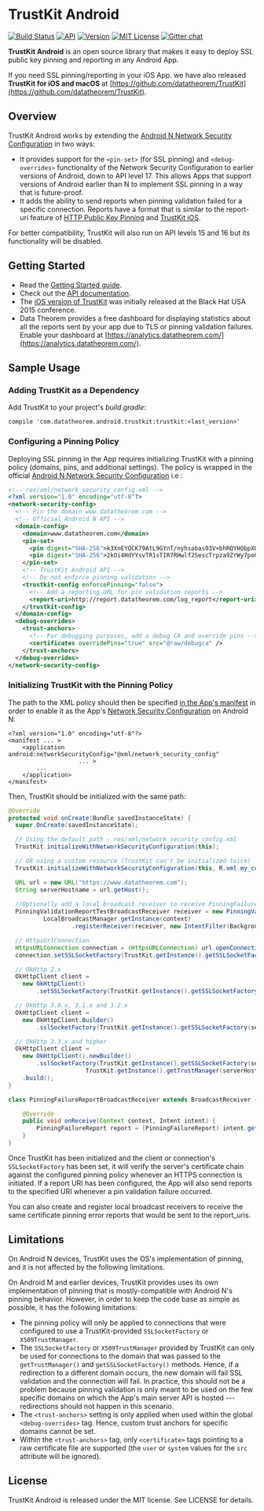 TrustKit Android
============


[![Build Status](https://app.bitrise.io/app/00f0a4139c34c45d/status.svg?token=A5sTczJBYGmt3oFXQJ5Ymw&branch=master)](https://app.bitrise.io/app/00f0a4139c34c45d#/builds)
[![API](https://img.shields.io/badge/API-15%2B-blue.svg?style=flat)](https://android-arsenal.com/api?level=15)
[![Version](https://img.shields.io/bintray/v/datatheoremoss/TrustKit-Android/trustkit.svg)](https://bintray.com/datatheoremoss/TrustKit-Android/trustkit)
[![MIT License](https://img.shields.io/github/license/datatheorem/trustkit-android.svg)](https://en.wikipedia.org/wiki/MIT_License)
[![Gitter chat](https://badges.gitter.im/datatheorem/gitter.png)](https://gitter.im/TrustKit/Lobby)

**TrustKit Android** is an open source library that makes it easy to deploy SSL public key pinning and reporting in any Android App.

If you need SSL pinning/reporting in your iOS App. we have also released **TrustKit for iOS and macOS** at [https://github.com/datatheorem/TrustKit](https://github.com/datatheorem/TrustKit).


Overview
--------

TrustKit Android works by extending the [Android N Network Security Configuration](https://developer.android.com/training/articles/security-config.html) in two ways:

* It provides support for the `<pin-set>` (for SSL pinning) and `<debug-overrides>` functionality of the Network Security Configuration to earlier versions of Android, down to API level 17. This allows Apps that support versions of Android earlier than N to implement SSL pinning in a way that is future-proof.
* It adds the ability to send reports when pinning validation failed for a specific connection. Reports have a format that is similar to the report-uri feature of [HTTP Public Key Pinning](https://developer.mozilla.org/en-US/docs/Web/HTTP/Public_Key_Pinning) and [TrustKit iOS](https://github.com/datatheorem/trustkit).

For better compatibility, TrustKit will also run on API levels 15 and 16 but its functionality will be disabled.


Getting Started
----------------

* Read the [Getting Started guide](https://github.com/datatheorem/TrustKit-Android/blob/master/docs/getting-started.md).
* Check out the [API documentation](https://datatheorem.github.io/TrustKit-Android/documentation/).
* The [iOS version of TrustKit](https://github.com/datatheorem/TrustKit) was initially released at the Black Hat USA 2015 conference.
* Data Theorem provides a free dashboard for displaying statistics about all the reports sent by your app due to TLS or pinning validation failures. Enable your dashboard at [https://analytics.datatheorem.com/](https://analytics.datatheorem.com/).

Sample Usage
---------------


### Adding TrustKit as a Dependency

Add TrustKit to your project's _build.gradle_:

`compile 'com.datatheorem.android.trustkit:trustkit:<last_version>'`

### Configuring a Pinning Policy

Deploying SSL pinning in the App requires initializing TrustKit with a pinning policy (domains, pins, and additional settings). The policy is wrapped in the official [Android N Network Security Configuration](https://developer.android.com/training/articles/security-config.html) i.e :

```xml
<!-- res/xml/network_security_config.xml -->
<?xml version="1.0" encoding="utf-8"?>
<network-security-config>
  <!-- Pin the domain www.datatheorem.com -->
  <!-- Official Android N API -->
  <domain-config>
    <domain>www.datatheorem.com</domain>
    <pin-set>
      <pin digest="SHA-256">k3XnEYQCK79AtL9GYnT/nyhsabas03V+bhRQYHQbpXU=</pin>
      <pin digest="SHA-256">2kOi4HdYYsvTR1sTIR7RHwlf2SescTrpza9ZrWy7poQ=</pin>
    </pin-set>
    <!-- TrustKit Android API -->
    <!-- Do not enforce pinning validation -->
    <trustkit-config enforcePinning="false">
      <!-- Add a reporting URL for pin validation reports -->
      <report-uri>http://report.datatheorem.com/log_report</report-uri>
    </trustkit-config>
  </domain-config>
  <debug-overrides>
    <trust-anchors>
      <!-- For debugging purposes, add a debug CA and override pins -->
      <certificates overridePins="true" src="@raw/debugca" />
    </trust-anchors>
  </debug-overrides>
</network-security-config>
```


### Initializing TrustKit with the Pinning Policy

The path to the XML policy should then be specified [in the App's manifest](https://developer.android.com/training/articles/security-config.html#manifest) in order to enable it as the App's [Network Security Configuration](https://developer.android.com/training/articles/security-config.html) on Android N:

```
<?xml version="1.0" encoding="utf-8"?>
<manifest ... >
    <application android:networkSecurityConfig="@xml/network_security_config"
                    ... >
        ...
    </application>
</manifest>

```

Then, TrustKit should be initialized with the same path:

```java
@Override
protected void onCreate(Bundle savedInstanceState) {
  super.OnCreate(savedInstanceState);

  // Using the default path - res/xml/network_security_config.xml
  TrustKit.initializeWithNetworkSecurityConfiguration(this);

  // OR using a custom resource (TrustKit can't be initialized twice)
  TrustKit.initializeWithNetworkSecurityConfiguration(this, R.xml.my_custom_network_security_config);

  URL url = new URL("https://www.datatheorem.com");
  String serverHostname = url.getHost();
  
  //Optionally add a local broadcast receiver to receive PinningFailureReports
  PinningValidationReportTestBroadcastReceiver receiver = new PinningValidationReportTestBroadcastReceiver();
          LocalBroadcastManager.getInstance(context)
                  .registerReceiver(receiver, new IntentFilter(BackgroundReporter.REPORT_VALIDATION_EVENT));

  // HttpsUrlConnection
  HttpsURLConnection connection = (HttpsURLConnection) url.openConnection();
  connection.setSSLSocketFactory(TrustKit.getInstance().getSSLSocketFactory(serverHostname));

  // OkHttp 2.x
  OkHttpClient client =
    new OkHttpClient()
        .setSSLSocketFactory(TrustKit.getInstance().getSSLSocketFactory(serverHostname));

  // OkHttp 3.0.x, 3.1.x and 3.2.x
  OkHttpClient client =
    new OkHttpClient.Builder()
        .sslSocketFactory(TrustKit.getInstance().getSSLSocketFactory(serverHostname))

  // OkHttp 3.3.x and higher
  OkHttpClient client =
    new OkHttpClient().newBuilder()
        .sslSocketFactory(TrustKit.getInstance().getSSLSocketFactory(serverHostname),
                      TrustKit.getInstance().getTrustManager(serverHostname))
    .build();
}

class PinningFailureReportBroadcastReceiver extends BroadcastReceiver {

    @Override
    public void onReceive(Context context, Intent intent) {
        PinningFailureReport report = (PinningFailureReport) intent.getSerializableExtra(BackgroundReporter.EXTRA_REPORT);
    }
}
```

Once TrustKit has been initialized and the client or connection's `SSLSocketFactory` has been set, it will verify the server's certificate chain against the configured pinning policy whenever an HTTPS connection is initiated. If a report URI has been configured, the App will also send reports to the specified URI whenever a pin validation failure occurred.

You can also create and register local broadcast receivers to receive the same certificate pinning error reports that would be sent to the report_uris. 



Limitations
----------

On Android N devices, TrustKit uses the OS's implementation of pinning, and it is not affected by the following limitations.

On Android M and earlier devices, TrustKit provides uses its own implementation of pinning that is mostly-compatible with Android N's pinning behavior. However, in order to keep the code base as simple as possible, it has the following limitations:

* The pinning policy will only be applied to connections that were configured to use a TrustKit-provided `SSLSocketFactory` or `X509TrustManager`.
* The `SSLSocketFactory` or `X509TrustManager` provided by TrustKit can only be used for connections to the domain that was passed to the `getTrustManager()` and `getSSLSocketFactory()` methods. Hence, if a redirection to a different domain occurs, the new domain will fail SSL validation and the connection will fail. In practice, this should not be a problem because pinning validation is only meant to be used on the few specific domains on which the App's main server API is hosted --- redirections should not happen in this scenario.
* The `<trust-anchors>` setting is only applied when used within the global `<debug-overrides>` tag. Hence, custom trust anchors for specific domains cannot be set. 
* Within the `<trust-anchors>` tag, only `<certificate>` tags pointing to a raw certificate file are supported (the `user` or `system` values for the `src` attribute will be ignored).


License
-------

TrustKit Android is released under the MIT license. See LICENSE for details.
